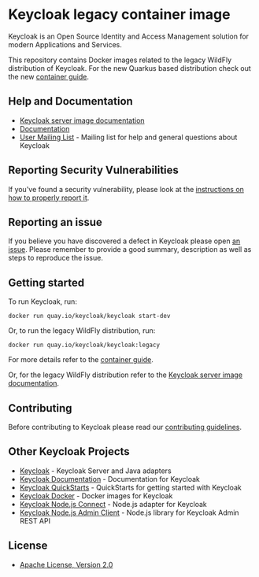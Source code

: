 # Keycloak legacy container image

Keycloak is an Open Source Identity and Access Management solution for modern Applications and Services.

This repository contains Docker images related to the legacy WildFly distribution of Keycloak. For the new Quarkus based distribution check out the new [container guide](https://www.keycloak.org/server/containers).


## Help and Documentation

* [Keycloak server image documentation](server/README.md)
* [Documentation](https://www.keycloak.org/documentation.html)
* [User Mailing List](https://groups.google.com/d/forum/keycloak-user) - Mailing list for help and general questions about Keycloak


## Reporting Security Vulnerabilities

If you've found a security vulnerability, please look at the [instructions on how to properly report it](http://www.keycloak.org/security.html).


## Reporting an issue

If you believe you have discovered a defect in Keycloak please open [an issue](https://github.com/keycloak/keycloak-containers/issues).
Please remember to provide a good summary, description as well as steps to reproduce the issue.


## Getting started

To run Keycloak, run:

    docker run quay.io/keycloak/keycloak start-dev

Or, to run the legacy WildFly distribution, run:

    docker run quay.io/keycloak/keycloak:legacy

For more details refer to the [container guide](https://www.keycloak.org/server/containers).
    
Or, for the legacy WildFly distribution refer to the [Keycloak server image documentation](server/README.md).


## Contributing

Before contributing to Keycloak please read our [contributing guidelines](CONTRIBUTING.md).


## Other Keycloak Projects

* [Keycloak](https://github.com/keycloak/keycloak) - Keycloak Server and Java adapters
* [Keycloak Documentation](https://github.com/keycloak/keycloak-documentation) - Documentation for Keycloak
* [Keycloak QuickStarts](https://github.com/keycloak/keycloak-quickstarts) - QuickStarts for getting started with Keycloak
* [Keycloak Docker](https://github.com/jboss-dockerfiles/keycloak) - Docker images for Keycloak
* [Keycloak Node.js Connect](https://github.com/keycloak/keycloak-nodejs-connect) - Node.js adapter for Keycloak
* [Keycloak Node.js Admin Client](https://github.com/keycloak/keycloak-nodejs-admin-client) - Node.js library for Keycloak Admin REST API


## License

* [Apache License, Version 2.0](https://www.apache.org/licenses/LICENSE-2.0)
